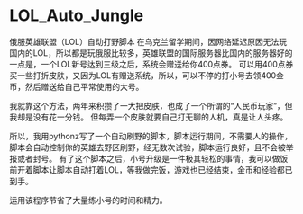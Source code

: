 # LOL_Auto_Jungle
俄服英雄联盟（LOL）自动打野脚本
在乌克兰留学期间，因网络延迟原因无法玩国内的LOL，所以都是玩俄服比较多，英雄联盟的国际服务器比国内的服务器好的一点是，一个LOL新号达到三级之后，系统会赠送给你400点券。
可以用400点券买一些打折皮肤，又因为LOL有赠送系统，所以，可以不停的打小号去领400金币，然后赠送给自己平常使用的大号。

我就靠这个方法，两年来积攒了一大把皮肤，也成了一个所谓的“人民币玩家”，但我却是没有花一分钱。
但每弄一个皮肤就要自己打无聊的人机，真是让人头疼。

所以，我用pythonz写了一个自动刷野的脚本，脚本运行期间，不需要人的操作，脚本会自动控制你的英雄去野区刷野，经无数次试验，脚本运行良好，且不会被举报或者封号。
有了这个脚本之后，小号升级是一件极其轻松的事情，我可以做饭前开着脚本让脚本自动打着LOL，等我做完饭，游戏也已经结束，金币和经验都已到手。

运用该程序节省了大量练小号的时间和精力。
